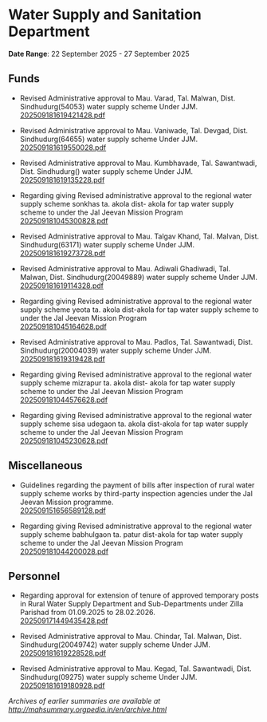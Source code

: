 # Water Supply and Sanitation Department

**Date Range**: 22 September 2025 - 27 September 2025


## Funds
- Revised Administrative approval to Mau. Varad, Tal. Malwan, Dist. Sindhudurg(54053) water supply scheme Under JJM.\
  [202509181619421428.pdf](https://gr.maharashtra.gov.in/Site/Upload/Government%20Resolutions/English/202509181619421428.pdf)

- Revised Administrative approval to Mau. Vaniwade, Tal. Devgad, Dist. Sindhudurg(64655) water supply scheme Under JJM.\
  [202509181619550028.pdf](https://gr.maharashtra.gov.in/Site/Upload/Government%20Resolutions/English/202509181619550028.pdf)

- Revised Administrative approval to Mau. Kumbhavade, Tal. Sawantwadi, Dist. Sindhudurg() water supply scheme Under JJM.\
  [202509181619135228.pdf](https://gr.maharashtra.gov.in/Site/Upload/Government%20Resolutions/English/202509181619135228.pdf)

- Regarding giving Revised administrative approval to the regional water supply scheme   sonkhas  ta. akola  dist- akola for tap water supply scheme to under the Jal Jeevan Mission Program\
  [202509181045300828.pdf](https://gr.maharashtra.gov.in/Site/Upload/Government%20Resolutions/English/202509181045300828.pdf)

- Revised Administrative approval to Mau. Talgav Khand, Tal. Malvan, Dist. Sindhudurg(63171) water supply scheme Under JJM.\
  [202509181619273728.pdf](https://gr.maharashtra.gov.in/Site/Upload/Government%20Resolutions/English/202509181619273728.pdf)

- Revised Administrative approval to Mau. Adiwali Ghadiwadi, Tal. Malwan, Dist. Sindhudurg(20049889) water supply scheme Under JJM.\
  [202509181619114328.pdf](https://gr.maharashtra.gov.in/Site/Upload/Government%20Resolutions/English/202509181619114328.pdf)

- Regarding giving Revised administrative approval to the regional water supply scheme   yeota  ta. akola  dist-akola for tap water supply scheme to under the Jal Jeevan Mission Program\
  [202509181045164628.pdf](https://gr.maharashtra.gov.in/Site/Upload/Government%20Resolutions/English/202509181045164628.pdf)

- Revised Administrative approval to Mau. Padlos, Tal. Sawantwadi, Dist. Sindhudurg(20004039) water supply scheme Under JJM.\
  [202509181619319428.pdf](https://gr.maharashtra.gov.in/Site/Upload/Government%20Resolutions/English/202509181619319428.pdf)

- Regarding giving Revised administrative approval to the regional water supply scheme   mizrapur  ta. akola  dist- akola for tap water supply scheme to under the Jal Jeevan Mission Program\
  [202509181044576628.pdf](https://gr.maharashtra.gov.in/Site/Upload/Government%20Resolutions/English/202509181044576628.pdf)

- Regarding giving Revised administrative approval to the regional water supply scheme   sisa udegaon  ta. akola  dist-akola for tap water supply scheme to under the Jal Jeevan Mission Program\
  [202509181045230628.pdf](https://gr.maharashtra.gov.in/Site/Upload/Government%20Resolutions/English/202509181045230628.pdf)

## Miscellaneous
- Guidelines regarding the payment of bills after inspection of rural water supply scheme works by third-party inspection agencies under the Jal Jeevan Mission programme.\
  [202509151656589128.pdf](https://gr.maharashtra.gov.in/Site/Upload/Government%20Resolutions/English/202509151656589128.pdf)

- Regarding giving Revised administrative approval to the regional water supply scheme   babhulgaon  ta. patur  dist-akola for tap water supply scheme to under the Jal Jeevan Mission Program\
  [202509181044200028.pdf](https://gr.maharashtra.gov.in/Site/Upload/Government%20Resolutions/English/202509181044200028.pdf)

## Personnel
- Regarding approval for extension of tenure of approved temporary posts in Rural Water Supply Department and Sub-Departments under Zilla Parishad from 01.09.2025 to 28.02.2026.\
  [202509171449435428.pdf](https://gr.maharashtra.gov.in/Site/Upload/Government%20Resolutions/English/202509171449435428.pdf)

- Revised Administrative approval to Mau. Chindar, Tal. Malwan, Dist. Sindhudurg(20049742) water supply scheme Under JJM.\
  [202509181619228528.pdf](https://gr.maharashtra.gov.in/Site/Upload/Government%20Resolutions/English/202509181619228528.pdf)

- Revised Administrative approval to Mau. Kegad, Tal. Sawantwadi, Dist. Sindhudurg(09275) water supply scheme Under JJM.\
  [202509181619180928.pdf](https://gr.maharashtra.gov.in/Site/Upload/Government%20Resolutions/English/202509181619180928.pdf)


*Archives of earlier summaries are available at http://mahsummary.orgpedia.in/en/archive.html*